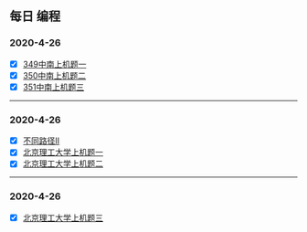 ##                                               每日 编程

###   2020-4-26                           

- [x] [349中南上机题一](https://github.com/guying100/CodeDay/blob/master/Code349.cpp)
- [x] [350中南上机题二](https://github.com/guying100/CodeDay/blob/master/Code345.cpp)
- [x] [351中南上机题三](https://github.com/guying100/CodeDay/blob/master/Code345.cpp)

------

###    2020-4-26   

- [x] [不同路径II](https://github.com/guying100/Code63/tree/master/src/com/codeday)
- [x] [北京理工大学上机题一](https://github.com/guying100/day2/blob/master/day2/Code352.cpp)
- [x] [北京理工大学上机题二](https://github.com/guying100/day2/blob/master/day2/Code353.cpp)

------

###    2020-4-26   
- [x] [北京理工大学上机题三](https://github.com/guying100/Code63/tree/master/src/com/codeday)

